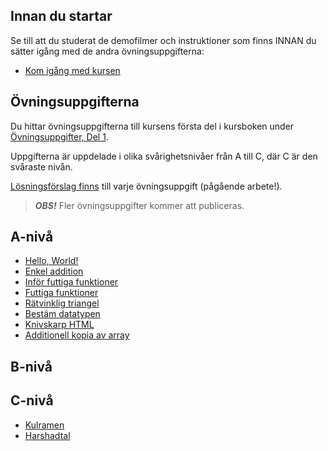 ## Innan du startar
Se till att du studerat de demofilmer och instruktioner som finns INNAN du sätter igång med de andra övningsuppgifterna:

* [Kom igång med kursen](https://coursepress.lnu.se/kurs/grundlaggande-programmering/kom-igang-med-kursen/)

## Övningsuppgifterna

Du hittar övningsuppgifterna till kursens första del i kursboken under [Övningsuppgifter, Del 1](https://coursepress.gitbooks.io/1dv021/content/ovningsuppgifter/del1/).

Uppgifterna är uppdelade i olika svårighetsnivåer från A till C, där C är den svåraste nivån.

[Lösningsförslag finns](https://github.com/1dv021/exercise-solution-proposals) till varje övningsuppgift (pågående arbete!).

>***OBS!*** Fler övningsuppgifter kommer att publiceras.

## A-nivå
- [Hello, World!](https://coursepress.gitbooks.io/1dv021/content/ovningsuppgifter/del1/hello-world/)
- [Enkel addition](https://coursepress.gitbooks.io/1dv021/content/ovningsuppgifter/del1/enkel-addition)
- [Inför futtiga funktioner](https://coursepress.gitbooks.io/1dv021/content/ovningsuppgifter/del1/infor-futtiga-funktioner/)
- [Futtiga funktioner](https://coursepress.gitbooks.io/1dv021/content/ovningsuppgifter/del1/futtiga-funktioner/)
- [Rätvinklig triangel](https://coursepress.gitbooks.io/1dv021/content/ovningsuppgifter/del1/ratvinklig-triangel/)
- [Bestäm datatypen](https://coursepress.gitbooks.io/1dv021/content/ovningsuppgifter/del1/bestam-datatypen)
- [Knivskarp HTML](https://coursepress.gitbooks.io/1dv021/content/ovningsuppgifter/del1/knivskarp-html)
- [Additionell kopia av array](https://coursepress.gitbooks.io/1dv021/content/ovningsuppgifter/del1/additionell-kopia-av-array/)

## B-nivå

## C-nivå
- [Kulramen](https://coursepress.gitbooks.io/1dv021/content/ovningsuppgifter/del1/kulramen/)
- [Harshadtal](https://coursepress.gitbooks.io/1dv021/content/ovningsuppgifter/del1/harshadtal)
